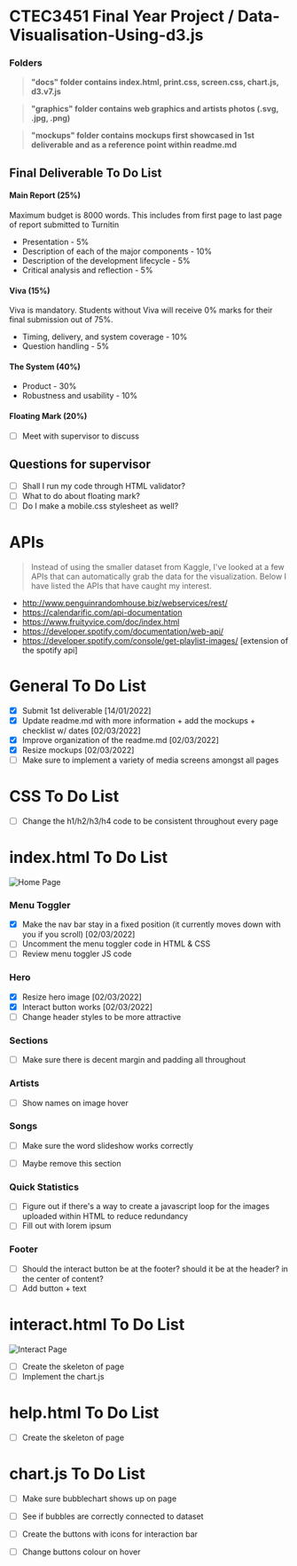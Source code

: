 # CTEC3451 Final Year Project / Data-Visualisation-Using-d3.js
### Folders
>**"docs" folder contains index.html, print.css, screen.css, chart.js, d3.v7.js**

>**"graphics" folder contains web graphics and artists photos (.svg, .jpg, .png)**

>**"mockups" folder contains mockups first showcased in 1st deliverable and as a reference point within readme.md**

## Final Deliverable To Do List
#### Main Report (25%)
Maximum budget is 8000 words. This includes from first page to last page of report submitted to Turnitin
* Presentation - 5%
* Description of each of the major components - 10%
* Description of the development lifecycle - 5%
* Critical analysis and reflection - 5%

#### Viva (15%)
Viva is mandatory. Students without Viva will receive 0% marks for their final submission out of 75%.
* Timing, delivery, and system coverage - 10%
* Question handling - 5%

#### The System (40%)
* Product - 30%
* Robustness and usability - 10%

#### Floating Mark (20%)
- [ ] Meet with supervisor to discuss

## Questions for supervisor
- [ ] Shall I run my code through HTML validator?
- [ ] What to do about floating mark?
- [ ] Do I make a mobile.css stylesheet as well?

# APIs
> Instead of using the smaller dataset from Kaggle, I've looked at a few APIs that can automatically grab the data for the visualization. Below I have listed the APIs that have caught my interest. 
- http://www.penguinrandomhouse.biz/webservices/rest/
- https://calendarific.com/api-documentation
- https://www.fruityvice.com/doc/index.html
- https://developer.spotify.com/documentation/web-api/
- https://developer.spotify.com/console/get-playlist-images/ [extension of the spotify api]

# **General To Do List**
- [x] Submit 1st deliverable [14/01/2022]
- [x] Update readme.md with more information + add the mockups + checklist w/ dates [02/03/2022]
- [x] Improve organization of the readme.md [02/03/2022]
- [x] Resize mockups [02/03/2022]
- [ ] Make sure to implement a variety of media screens amongst all pages

# **CSS To Do List**
- [ ] Change the h1/h2/h3/h4 code to be consistent throughout every page


# **index.html To Do List**
![Home Page](https://raw.githubusercontent.com/erica63/Data-Visualisation-Using-d3.js/571f2b8fa8bf24f487f8cbdfe05c323af227f53e/mockups/landingpage.png "Home Page")

### Menu Toggler
- [x] Make the nav bar stay in a fixed position (it currently moves down with you if you scroll) [02/03/2022]
- [ ] Uncomment the menu toggler code in HTML & CSS
- [ ] Review menu toggler JS code

### Hero
- [x] Resize hero image [02/03/2022]
- [x] Interact button works [02/03/2022]
- [ ] Change header styles to be more attractive

### Sections
- [ ] Make sure there is decent margin and padding all throughout

### Artists
- [ ] Show names on image hover

### Songs
- [ ] Make sure the word slideshow works correctly
- [ ] Maybe remove this section


### Quick Statistics
- [ ] Figure out if there's a way to create a javascript loop for the images uploaded within HTML to reduce redundancy
- [ ] Fill out with lorem ipsum

### Footer
- [ ] Should the interact button be at the footer? should it be at the header?  in the center of content?
- [ ] Add button + text

# **interact.html To Do List**
![Interact Page](https://github.com/erica63/Data-Visualisation-Using-d3.js/blob/main/mockups/bubblechart.png?raw=true "Home Page")
- [ ] Create the skeleton of page
- [ ] Implement the chart.js 

# **help.html To Do List**
- [ ] Create the skeleton of page

# **chart.js To Do List**
- [ ] Make sure bubblechart shows up on page
- [ ] See if bubbles are correctly connected to dataset
- [ ] Create the buttons with icons for interaction bar
- [ ] Change buttons colour on hover

